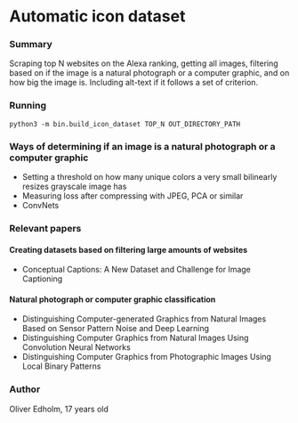 # Automatic icon dataset

### Summary
Scraping top N websites on the Alexa ranking, getting all images, filtering based on if the image is a natural photograph or a computer graphic, and on how big the image is. Including alt-text if it follows a set of criterion.

### Running
`python3 -m bin.build_icon_dataset TOP_N OUT_DIRECTORY_PATH`

### Ways of determining if an image is a natural photograph or a computer graphic
* Setting a threshold on how many unique colors a very small bilinearly resizes grayscale image has
* Measuring loss after compressing with JPEG, PCA or similar
* ConvNets 

### Relevant papers
#### Creating datasets based on filtering large amounts of websites
* Conceptual Captions: A New Dataset and Challenge for Image Captioning
#### Natural photograph or computer graphic classification
* Distinguishing Computer-generated Graphics from Natural Images Based on Sensor Pattern Noise and Deep Learning
* Distinguishing Computer Graphics from Natural Images Using Convolution Neural Networks
* Distinguishing Computer Graphics from Photographic Images Using Local Binary Patterns

### Author
Oliver Edholm, 17 years old